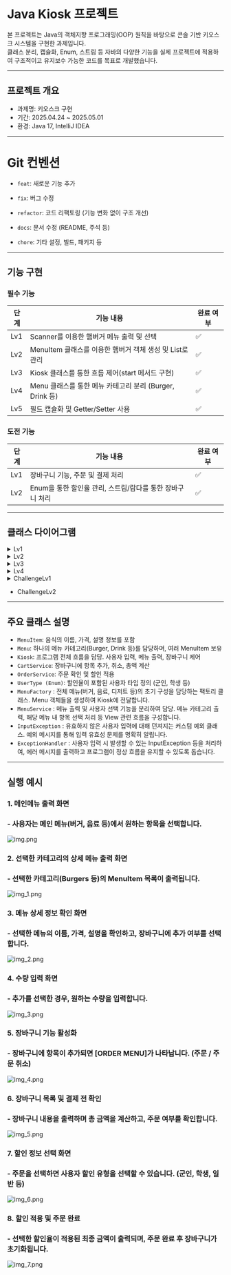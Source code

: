 # Java Kiosk 프로젝트

본 프로젝트는 Java의 객체지향 프로그래밍(OOP) 원칙을 바탕으로 콘솔 기반 키오스크 시스템을 구현한 과제입니다.  
클래스 분리, 캡슐화, Enum, 스트림 등 자바의 다양한 기능을 실제 프로젝트에 적용하여 구조적이고 유지보수 가능한 코드를 목표로 개발했습니다.

<hr>

## 프로젝트 개요

- 과제명: 키오스크 구현
- 기간: 2025.04.24 ~ 2025.05.01
- 환경: Java 17, IntelliJ IDEA

<hr>

# Git 컨벤션
- `feat`: 새로운 기능 추가

- `fix`: 버그 수정

- `refactor`: 	코드 리팩토링 (기능 변화 없이 구조 개선)

- `docs`: 문서 수정 (README, 주석 등)

- `chore`: 기타 설정, 빌드, 패키지 등

<hr>


## 기능 구현

### 필수 기능

| 단계 | 기능 내용 | 완료 여부 |
|------|-----------|------------|
| Lv1  | Scanner를 이용한 햄버거 메뉴 출력 및 선택 | ✅ |
| Lv2  | MenuItem 클래스를 이용한 햄버거 객체 생성 및 List로 관리 | ✅ |
| Lv3  | Kiosk 클래스를 통한 흐름 제어(start 메서드 구현) | ✅ |
| Lv4  | Menu 클래스를 통한 메뉴 카테고리 분리 (Burger, Drink 등) | ✅ |
| Lv5  | 필드 캡슐화 및 Getter/Setter 사용 | ✅ |

### 도전 기능

| 단계 | 기능 내용 | 완료 여부 |
|------|-----------|------------|
| Lv1  | 장바구니 기능, 주문 및 결제 처리 | ✅ |
| Lv2  | Enum을 통한 할인율 관리, 스트림/람다를 통한 장바구니 처리 | ✅ |

<hr>

## 클래스 다이어그램
<details>
<summary>Lv1</summary>

![img_8.png](img_8.png)

</details>

<details>
<summary>Lv2</summary>

![img_9.png](img_9.png)

</details>

<details>
<summary>Lv3</summary>

![img_10.png](img_10.png)

</details>

<details>
<summary>Lv4</summary>

![img_11.png](img_11.png)

</details>

<details>
<summary>ChallengeLv1</summary>

![img_12.png](img_12.png)

</details>


- ChallengeLv2

<hr>

## 주요 클래스 설명

- `MenuItem`: 음식의 이름, 가격, 설명 정보를 포함
- `Menu`: 하나의 메뉴 카테고리(Burger, Drink 등)를 담당하며, 여러 MenuItem 보유
- `Kiosk`: 프로그램 전체 흐름을 담당. 사용자 입력, 메뉴 출력, 장바구니 제어
- `CartService`: 장바구니에 항목 추가, 취소, 총액 계산
- `OrderService`: 주문 확인 및 할인 적용
- `UserType (Enum)`: 할인율이 포함된 사용자 타입 정의 (군인, 학생 등)
- `MenuFactory` : 전체 메뉴(버거, 음료, 디저트 등)의 초기 구성을 담당하는 팩토리 클래스. Menu 객체들을 생성하여 Kiosk에 전달합니다.
- `MenuService` : 메뉴 출력 및 사용자 선택 기능을 분리하여 담당. 메뉴 카테고리 출력, 해당 메뉴 내 항목 선택 처리 등 View 관련 흐름을 구성합니다.
- `InputException` : 유효하지 않은 사용자 입력에 대해 던져지는 커스텀 예외 클래스. 예외 메시지를 통해 입력 유효성 문제를 명확히 알립니다.
- `ExceptionHandler` : 사용자 입력 시 발생할 수 있는 InputException 등을 처리하여, 에러 메시지를 출력하고 프로그램이 정상 흐름을 유지할 수 있도록 돕습니다.

<hr>

## 실행 예시

### 1. 메인메뉴 출력 화면 
### - 사용자는 메인 메뉴(버거, 음료 등)에서 원하는 항목을 선택합니다.
![img.png](img.png)

### 2. 선택한 카테고리의 상세 메뉴 출력 화면
### - 선택한 카테고리(Burgers 등)의 MenuItem 목록이 출력됩니다.
![img_1.png](img_1.png)

### 3. 메뉴 상세 정보 확인 화면
### - 선택한 메뉴의 이름, 가격, 설명을 확인하고, 장바구니에 추가 여부를 선택합니다.
![img_2.png](img_2.png)

### 4. 수량 입력 화면
### - 추가를 선택한 경우, 원하는 수량을 입력합니다.
![img_3.png](img_3.png)

### 5. 장바구니 기능 활성화
### - 장바구니에 항목이 추가되면 [ORDER MENU]가 나타납니다. (주문 / 주문 취소)
![img_4.png](img_4.png)

### 6. 장바구니 목록 및 결제 전 확인
### - 장바구니 내용을 출력하며 총 금액을 계산하고, 주문 여부를 확인합니다.
![img_5.png](img_5.png)

### 7. 할인 정보 선택 화면
### - 주문을 선택하면 사용자 할인 유형을 선택할 수 있습니다. (군인, 학생, 일반 등)
![img_6.png](img_6.png)

### 8. 할인 적용 및 주문 완료
### - 선택한 할인율이 적용된 최종 금액이 출력되며, 주문 완료 후 장바구니가 초기화됩니다.
![img_7.png](img_7.png)

